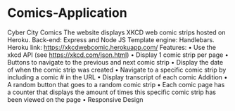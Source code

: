 # Comics-Application

Cyber City Comics
The website displays XKCD web comic strips hosted on Heroku.
Back-end: Express and Node JS
Template engine: Handlebars.
Heroku link: https://xkcdwebcomic.herokuapp.com/
Features:
•	Use the xkcd API (see https://xkcd.com/json.html)
•	Display 1 comic strip per page
•	Buttons to navigate to the previous and next comic strip
•	Display the date of when the comic strip was created
•	Navigate to a specific comic strip by including a comic # in the URL
•	Display transcript of each comic
Addition
•	A random button that goes to a random comic strip
•	Each comic page has a counter that displays the amount of times this specific comic strip has been viewed on the page
•	Responsive Design
